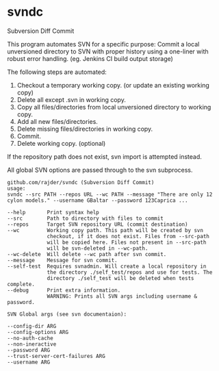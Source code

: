 # svndc
Subversion Diff Commit

This program automates SVN for a specific purpose: 
Commit a local unversioned directory to SVN with proper history using a one-liner with robust error handling. (eg. Jenkins CI build output storage)

The following steps are automated:
  1. Checkout a temporary working copy. (or update an existing working copy)
  2. Delete all except .svn in working copy.
  3. Copy all files/directories from local unversioned directory to working copy.
  4. Add all new files/directories.
  5. Delete missing files/directories in working copy.
  6. Commit.
  7. Delete working copy. (optional)

If the repository path does not exist, svn import is attempted instead.

All global SVN options are passed through to the svn subprocess.

```
github.com/rajder/svndc (Subversion Diff Commit)
usage:
svndc --src PATH --repos URL --wc PATH --message "There are only 12 cylon models." --username GBaltar --password 123Caprica ...

--help       Print syntax help
--src        Path to directory with files to commit
--repos      Target SVN repository URL (commit destination)
--wc         Working copy path. This path will be created by svn
             checkout, if it does not exist. Files from --src-path 
             will be copied here. Files not present in --src-path
             will be svn-deleted in --wc-path.
--wc-delete  Will delete --wc path after svn commit.
--message    Message for svn commit.
--self-test  Requires svnadmin. Will create a local repository in 
             the directory ./self_test/repos and use for tests. The
             directory ./self_test will be deleted when tests complete.
--debug      Print extra information.
             WARNING: Prints all SVN args including username & password.

SVN Global args (see svn documentaion):

--config-dir ARG
--config-options ARG
--no-auth-cache
--non-ineractive
--password ARG
--trust-server-cert-failures ARG
--username ARG
```
